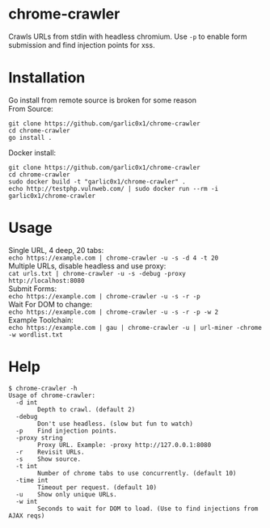 # chrome-crawler
Crawls URLs from stdin with headless chromium.  Use `-p` to enable form submission and find injection points for xss.  

# Installation
Go install from remote source is broken for some reason  
From Source:  
```
git clone https://github.com/garlic0x1/chrome-crawler
cd chrome-crawler
go install .
```
Docker install:  
```
git clone https://github.com/garlic0x1/chrome-crawler
cd chrome-crawler
sudo docker build -t "garlic0x1/chrome-crawler" .
echo http://testphp.vulnweb.com/ | sudo docker run --rm -i garlic0x1/chrome-crawler
```

# Usage
Single URL, 4 deep, 20 tabs:  
`echo https://example.com | chrome-crawler -u -s -d 4 -t 20`  
Multiple URLs, disable headless and use proxy:  
`cat urls.txt | chrome-crawler -u -s -debug -proxy http://localhost:8080`  
Submit Forms:  
`echo https://example.com | chrome-crawler -u -s -r -p`  
Wait For DOM to change:  
`echo https://example.com | chrome-crawler -u -s -r -p -w 2`  
Example Toolchain:  
`echo https://example.com | gau | chrome-crawler -u | url-miner -chrome -w wordlist.txt`  

# Help
```
$ chrome-crawler -h
Usage of chrome-crawler:
  -d int
    	Depth to crawl. (default 2)
  -debug
    	Don't use headless. (slow but fun to watch)
  -p	Find injection points.
  -proxy string
    	Proxy URL. Example: -proxy http://127.0.0.1:8080
  -r	Revisit URLs.
  -s	Show source.
  -t int
    	Number of chrome tabs to use concurrently. (default 10)
  -time int
    	Timeout per request. (default 10)
  -u	Show only unique URLs.
  -w int
    	Seconds to wait for DOM to load. (Use to find injections from AJAX reqs)
```
